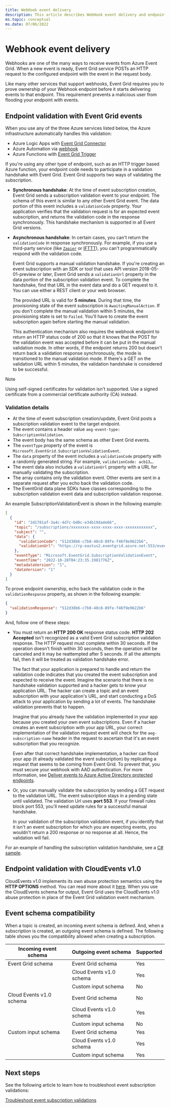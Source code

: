 ```yaml
---
title: WebHook event delivery
description: This article describes WebHook event delivery and endpoint validation when using webhooks. 
ms.topic: conceptual
ms.date: 07/06/2022
---
```



# Webhook event delivery
Webhooks are one of the many ways to receive events from Azure Event Grid. When a new event is ready, Event Grid service POSTs an HTTP request to the configured endpoint with the event in the request body.

Like many other services that support webhooks, Event Grid requires you to prove ownership of your Webhook endpoint before it starts delivering events to that endpoint. This requirement prevents a malicious user from flooding your endpoint with events. 

## Endpoint validation with Event Grid events
When you use any of the three Azure services listed below, the Azure infrastructure automatically handles this validation:

- Azure Logic Apps with [Event Grid Connector](/connectors/azureeventgrid/)
- Azure Automation via [webhook](../event-grid/ensure-tags-exists-on-new-virtual-machines.md)
- Azure Functions with [Event Grid Trigger](../azure-functions/functions-bindings-event-grid.md)

If you're using any other type of endpoint, such as an HTTP trigger based Azure function, your endpoint code needs to participate in a validation handshake with Event Grid. Event Grid supports two ways of validating the subscription.

- **Synchronous handshake**: At the time of event subscription creation, Event Grid sends a subscription validation event to your endpoint. The schema of this event is similar to any other Event Grid event. The data portion of this event includes a `validationCode` property. Your application verifies that the validation request is for an expected event subscription, and returns the validation code in the response synchronously. This handshake mechanism is supported in all Event Grid versions.

- **Asynchronous handshake**: In certain cases, you can't return the `validationCode` in response synchronously. For example, if you use a third-party service (like [`Zapier`](https://zapier.com) or [IFTTT](https://ifttt.com/)), you can't programmatically respond with the validation code.

   Event Grid supports a manual validation handshake. If you're creating an event subscription with an SDK or tool that uses API version 2018-05-01-preview or later, Event Grid sends a `validationUrl` property in the data portion of the subscription validation event. To complete the handshake, find that URL in the event data and do a GET request to it. You can use either a REST client or your web browser.

   The provided URL is valid for **5 minutes**. During that time, the provisioning state of the event subscription is `AwaitingManualAction`. If you don't complete the manual validation within 5 minutes, the provisioning state is set to `Failed`. You'll have to create the event subscription again before starting the manual validation.

   This authentication mechanism also requires the webhook endpoint to return an HTTP status code of 200 so that it knows that the POST for the validation event was accepted before it can be put in the manual validation mode. In other words, if the endpoint returns 200 but doesn't return back a validation response synchronously, the mode is transitioned to the manual validation mode. If there's a GET on the validation URL within 5 minutes, the validation handshake is considered to be successful.

> [!NOTE]
> Using self-signed certificates for validation isn't supported. Use a signed certificate from a commercial certificate authority (CA) instead.

### Validation details

- At the time of event subscription creation/update, Event Grid posts a subscription validation event to the target endpoint.
- The event contains a header value `aeg-event-type: SubscriptionValidation`.
- The event body has the same schema as other Event Grid events.
- The `eventType` property of the event is `Microsoft.EventGrid.SubscriptionValidationEvent`.
- The `data` property of the event includes a `validationCode` property with a randomly generated string. For example, `validationCode: acb13…`.
- The event data also includes a `validationUrl` property with a URL for manually validating the subscription.
- The array contains only the validation event. Other events are sent in a separate request after you echo back the validation code.
- The EventGrid data plane SDKs have classes corresponding to the subscription validation event data and subscription validation response.

An example SubscriptionValidationEvent is shown in the following example:

```json
[
  {
    "id": "2d1781af-3a4c-4d7c-bd0c-e34b19da4e66",
    "topic": "/subscriptions/xxxxxxxx-xxxx-xxxx-xxxx-xxxxxxxxxxxx",
    "subject": "",
    "data": {
      "validationCode": "512d38b6-c7b8-40c8-89fe-f46f9e9622b6",
      "validationUrl": "https://rp-eastus2.eventgrid.azure.net:553/eventsubscriptions/myeventsub/validate?id=0000000000-0000-0000-0000-00000000000000&t=2022-10-28T04:23:35.1981776Z&apiVersion=2018-05-01-preview&token=1A1A1A1A"
    },
    "eventType": "Microsoft.EventGrid.SubscriptionValidationEvent",
    "eventTime": "2022-10-28T04:23:35.1981776Z",
    "metadataVersion": "1",
    "dataVersion": "1"
  }
]
```

To prove endpoint ownership, echo back the validation code in the `validationResponse` property, as shown in the following example:

```json
{
  "validationResponse": "512d38b6-c7b8-40c8-89fe-f46f9e9622b6"
}
```

And, follow one of these steps: 

- You must return an **HTTP 200 OK** response status code. **HTTP 202 Accepted** isn't recognized as a valid Event Grid subscription validation response. The HTTP request must complete within 30 seconds. If the operation doesn't finish within 30 seconds, then the operation will be canceled and it may be reattempted after 5 seconds. If all the attempts fail, then it will be treated as validation handshake error.

    The fact that your application is prepared to handle and return the validation code indicates that you created the event subscription and expected to receive the event. Imagine the scenario that there is no handshake validation supported and a hacker gets to know your application URL. The hacker can create a topic and an event subscription with your application's URL, and start conducting a DoS attack to your application by sending a lot of events. The handshake validation prevents that to happen. 

    Imagine that you already have the validation implemented in your app because you created your own event subscriptions. Even if a hacker creates an event subscription with your app URL, your correct implementation of the validation request event will check for the `aeg-subscription-name` header in the request to ascertain that it's an event subscription that you recognize. 
    
    Even after that correct handshake implementation, a hacker can flood your app (it already validated the event subscription) by replicating a request that seems to be coming from Event Grid. To prevent that, you must secure your webhook with AAD authentication. For more information, see [Deliver events to Azure Active Directory protected endpoints](secure-webhook-delivery.md). 
- Or, you can manually validate the subscription by sending a GET request to the validation URL. The event subscription stays in a pending state until validated. The validation Url uses **port 553**. If your firewall rules block port 553, you'll need update rules for a successful manual handshake.

    In your validation of the subscription validation event, if you identify that it isn't an event subscription for which you are expecting events, you wouldn't return a 200 response or no response at all. Hence, the validation will fail.    

For an example of handling the subscription validation handshake, see a [C# sample](https://github.com/Azure-Samples/event-grid-dotnet-publish-consume-events/blob/master/EventGridConsumer/EventGridConsumer/Function1.cs).

## Endpoint validation with CloudEvents v1.0
CloudEvents v1.0 implements its own abuse protection semantics using the **HTTP OPTIONS** method. You can read more about it [here](https://github.com/cloudevents/spec/blob/v1.0/http-webhook.md#4-abuse-protection). When you use the CloudEvents schema for output, Event Grid uses the CloudEvents v1.0 abuse protection in place of the Event Grid validation event mechanism.

## Event schema compatibility
When a topic is created, an incoming event schema is defined. And, when a subscription is created, an outgoing event schema is defined. The following table shows you the compatibility allowed when creating a subscription. 

| Incoming event schema | Outgoing event schema | Supported |
| ---- | ---- | ---- |
| Event Grid schema | Event Grid schema | Yes |
| | Cloud Events v1.0 schema | Yes |
| | Custom input schema | No |
| Cloud Events v1.0 schema | Event Grid schema | No |
| | Cloud Events v1.0 schema | Yes |
| | Custom input schema | No |
| Custom input schema | Event Grid schema | Yes |
| | Cloud Events v1.0 schema | Yes |
| | Custom input schema | Yes |

## Next steps
See the following article to learn how to troubleshoot event subscription validations: 

[Troubleshoot event subscription validations](troubleshoot-subscription-validation.md)
